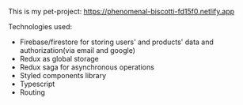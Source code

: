 This is my pet-project: https://phenomenal-biscotti-fd15f0.netlify.app

Technologies used:
- Firebase/firestore for storing users' and products' data and authorization(via email and google)
- Redux as global storage
- Redux saga for asynchronous operations
- Styled components library
- Typescript
- Routing
